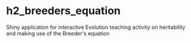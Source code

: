 # h2_breeders_equation
Shiny application for interactive Evolution teaching activity on heritability and making use of the Breeder's equation
